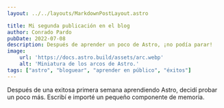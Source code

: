 ```yaml
---
layout: ../../layouts/MarkdownPostLayout.astro

title: Mi segunda publicación en el blog
author: Conrado Pardo
pubDate: 2022-07-08
description: Después de aprender un poco de Astro, ¡no podía parar!
image:
    url: 'https://docs.astro.build/assets/arc.webp'
    alt: 'Miniatura de los arcos de Astro.'
tags: ["astro", "bloguear", "aprender en público", "éxitos"]
---
```

Después de una exitosa primera semana aprendiendo Astro, decidí probar un poco más. Escribí e importé un pequeño componente de memoria. 